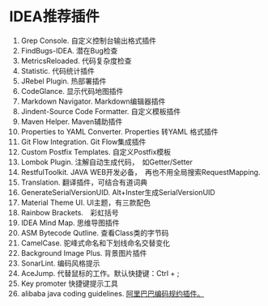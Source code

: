 # IDEA推荐插件
1.  Grep Console. 自定义控制台输出格式插件
2.  FindBugs-IDEA. 潜在Bug检查
3.  MetricsReloaded. 代码复杂度检查
4.  Statistic. 代码统计插件
5.  JRebel Plugin. 热部署插件
6.  CodeGlance. 显示代码地图插件
7.  Markdown Navigator. Markdown编辑器插件
8.  Jindent-Source Code Formatter. 自定义模板插件
9.  Maven Helper. Maven辅助插件
10. Properties to YAML Converter. Properties 转YAML 格式插件
11. Git Flow Integration. Git Flow集成插件 
12. Custom Postfix Templates. 自定义Postfix模板
13. Lombok Plugin. 注解自动生成代码，　如Getter/Setter
14. RestfulToolkit. JAVA WEB开发必备，　再也不用全局搜索RequestMapping.
15. Translation. 翻译插件，可结合有道词典
16. GenerateSerialVersionUID. Alt+Inster生成SerialVersionUID
17. Material Theme UI. UI主题，有三款配色
18. Rainbow Brackets.　彩虹括号
19. IDEA Mind Map. 思维导图插件
20. ASM Bytecode Qutline. 查看Class类的字节码
21. CamelCase. 驼峰式命名和下划线命名交替变化
22. Background Image Plus. 背景图片插件
23. SonarLint. 编码风格提示
24. AceJump. 代替鼠标的工作。默认快捷键：Ctrl + ;
25. Key promoter 快捷键提示工具
26. alibaba java coding guidelines.  [阿里巴巴编码规约插件。](https://github.com/alibaba/p3c/blob/master/idea-plugin/README_cn.md)
